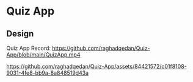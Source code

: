 
# Quiz App




## Design
Quiz App Record:
 https://github.com/raghadqedan/Quiz-App/blob/main/QuizApp.mp4
 
 https://github.com/raghadqedan/Quiz-App/assets/84421572/c01f8108-9031-4fe8-bb9a-8a848519d43a
 

